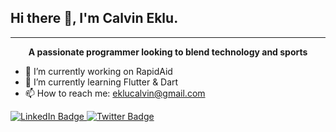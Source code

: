 ## Hi there 👋, I'm Calvin Eklu.
<hr> 
<center> <b>A passionate programmer looking to blend technology and sports</b> </center>

- 🔭 I’m currently working on RapidAid
- 🌱 I’m currently learning Flutter & Dart
- 📫 How to reach me: eklucalvin@gmail.com

<div id="badges">
  <a href="[your-linkedin-URL](https://www.linkedin.com/in/calvin-eklu-700952369/)">
    <img src="https://img.shields.io/badge/LinkedIn-blue?style=for-the-badge&logo=linkedin&logoColor=white" alt="LinkedIn Badge"/>
  </a>
  <!-- <a href="your-youtube-URL">
    <img src="https://img.shields.io/badge/YouTube-red?style=for-the-badge&logo=youtube&logoColor=white" alt="YouTube Badge"/>
  </a> -->
  <a href="[your-twitter-URL](https://x.com/ekmisornu)">
    <img src="https://img.shields.io/badge/Twitter-blue?style=for-the-badge&logo=twitter&logoColor=white" alt="Twitter Badge"/>
  </a>
</div>

<!-- - 👯 I’m looking to collaborate on ...
- 🤔 I’m looking for help with ...
- 💬 Ask me about ...
- 😄 Pronouns: ...
- ⚡ Fun fact: ...
-->
